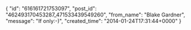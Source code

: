  {
   "id": "616161721753097",
   "post_id": "462493170453287_471533439549260",
   "from_name": "Blake Gardner",
   "message": "If only:-)",
   "created_time": "2014-01-24T17:31:44+0000"
 }
